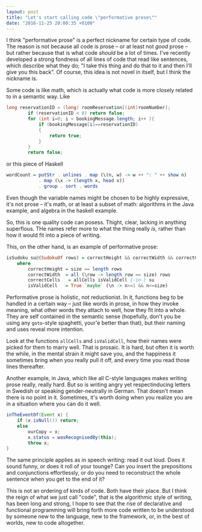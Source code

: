 ```yaml
---
layout: post
title: "Let's start calling code \"performative prose\""
date: "2016-11-25 20:00:35 +0100"
---
```


I think "performative prose" is a perfect nickname for certain type of  code. The reason is
not because all code is prose – or at least not *good* prose – but rather
because that is what code *should* be a lot of times. I've recently developed a strong
fondness of all lines of code that read like sentences, which describe what
they do; "I take this thing and do that to it and then I'll give you this
back". Of course, this idea is not novel in itself, but I think the nickname
is.

Some code is like math, which is actually what code is more closely related to
in a semantic way. Like

```java
long reservationID = (long) roomReservation[(int)roomNumber];
		if (reservationID < 0) return false;
		for (int i=0; i < bookingMessage.length; i++ ){
			if (bookingMessage[i]==reservationID)
			{
				return true;
			}
		} 
		return false;
```

or this piece of Haskell

```haskell
wordCount = putStr . unlines . map (\(n, w) -> w ++ ": " ++ show n) 
            . map (\x -> (length x, head x))
            . group . sort . words
```

Even though the variable names might be chosen to be highly expressive, it's
not prose – it's math, or at least a subset of math: algorithms in the Java
example, and algebra in the haskell example.

So, this is one quality code can posess. Thight, clear, lacking in anything
superflous. THe names refer more to what the thing really *is*, rather than
how it would fit into a piece of writing.

This, on the other hand, is an example of performative prose:

```haskell
isSudoku su@(SudokuOf rows) = correctHeight && correctWidth && correctCells
    where
        correctHeight = size == length rows
        correctWidth  = all (\row -> length row == size) rows
        correctCells   = allCells isValidCell {-in-} su
        isValidCell   = True `maybe` (\n -> n>=1 && n<=size)
```

Performative prose is holistic, not reductionist. In it, functions beg to be
handled in a certain way – just like words in prose, in how they invoke
meaning, what other words they attach to well, how they fit into a whole. They
are self contained in the semantic sense (hopefully, don't you be using any
`goto`-style spaghetti, your'e better than that), but their naming and uses
reveal more intention.

Look at the functions `allCells` and `isValidCell`, how their names were picked for
them to marry well. That is prosaic. It is hard, but often it is worth the
while, in the mental strain it might save you, and the happiness it sometimes
bring when you really pull it off, and every time you read those lines
thereafter.

Another example, in Java, which like all C-style languages makes writing prose
really, really hard. But so is writing angry yet respectinducing letters in
Swedish or speaking gender-neutrally in German. That doesn't mean there is no
point in it. Sometimes, it's worth doing when you realize you are in a
situation where you can do it well.

```java
inTheEventOf(Event x) {
    if (x.isNull()) return;
    else
        ourCopy = x;
        x.status = wasRecognisedBy(this);
        throw x;
}
```

The same principle applies as in speech writing: read it out loud. Does it
sound funny, or does it roll of your tounge? Can you insert the prepositions
and conjunctions effortlessly, or do you need to reconstruct the whole
sentence when you get to the end of it?

This is not an ordering of kinds of code. Both have their place. But I think
the reign of what we just call "code", that is the algorithmic style of
writing, has been long and strong, I hope to see that the rise of declarative
and functional programming will bring forth more code written to be understood
by someone new to the language, new to the framework, or, in the best of
worlds, new to code altogether.
